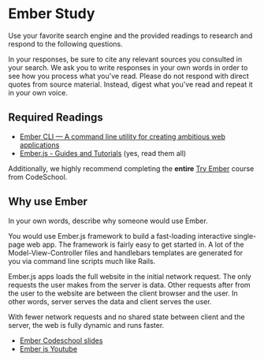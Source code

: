 # Ember Study

Use your favorite search engine and the provided readings to research and
respond to the following questions.

In your responses, be sure to cite any relevant sources you consulted in your
search. We ask you to write responses in your own words in order to see how you
process what you've read. Please do not respond with direct quotes from source
material. Instead, digest what you've read and repeat it in your own voice.

## Required Readings

-   [Ember CLI — A command line utility for creating ambitious web applications](http://ember-cli.com/user-guide/)
-   [Ember.js - Guides and Tutorials](https://guides.emberjs.com/v2.4.0/) (yes,
    read them all)

Additionally, we highly recommend completing the **entire** [Try
Ember](https://www.codeschool.com/courses/try-ember) course from CodeSchool.

## Why use Ember

In your own words, describe why someone would use Ember.

You would use Ember.js framework to build a fast-loading interactive single-page web app. The framework is fairly easy to get started in. A lot of the Model-View-Controller files and handlebars templates are generated for you via command line scripts much like Rails.

Ember.js apps loads the full website in the initial network request. The only requests the user makes from the server is data. Other requests after from the user to the website are between the client browser and the user. In other words, server serves the data and client serves the user.

With fewer network requests and no shared state between client and the server, the web is fully dynamic and runs faster.

-   [Ember Codeschool slides](http://courseware.codeschool.com/try_ember/CodeSchool-TryEmber.pdf)
-   [Ember js Youtube](https://www.youtube.com/watch?v=KH5RreHtaaQ)

